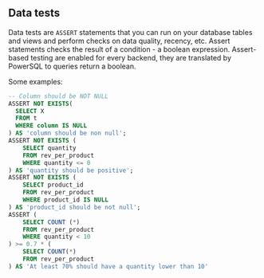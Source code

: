 
## Data tests

Data tests are `ASSERT` statements that you can run on your database tables and views and perform checks on data quality, recency, etc. Assert statements checks the result of a condition - a boolean expression.
Assert-based testing are enabled for every backend, they are translated by PowerSQL to queries return a
boolean.

Some examples:
```sql
-- Column should be NOT NULL
ASSERT NOT EXISTS(
  SELECT X
  FROM t
  WHERE column IS NULL
) AS 'column should be non null';
ASSERT NOT EXISTS (
    SELECT quantity
    FROM rev_per_product
    WHERE quantity <= 0
) AS 'quantity should be positive';
ASSERT NOT EXISTS (
    SELECT product_id
    FROM rev_per_product
    WHERE product_id IS NULL
) AS 'product_id should be not null';
ASSERT (
    SELECT COUNT (*)
    FROM rev_per_product
    WHERE quantity < 10
) >= 0.7 * (    
    SELECT COUNT(*)
    FROM rev_per_product
) AS 'At least 70% should have a quantity lower than 10'
```
